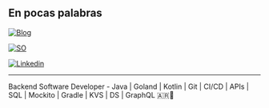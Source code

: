 <!--
**urrestarazu-alejandro/urrestarazu-alejandro** is a ✨ _special_ ✨ repository because its `README.md` (this file) appears on your GitHub profile.

Here are some ideas to get you started:

- 🔭 I’m currently working on ...
- 🌱 I’m currently learning ...
- 👯 I’m looking to collaborate on ...
- 🤔 I’m looking for help with ...
- 💬 Ask me about ...
- 📫 How to reach me: ...
- 😄 Pronouns: ...
- ⚡ Fun fact: ...
-->

## En pocas palabras

[![Blog](https://img.shields.io/badge/personal_blog-memobackend-ebebeb?style=for-the-badge&logo=github
)](https://memobackend.com.ar)

[![SO](https://img.shields.io/badge/stackoverflow-alejandro_urrestarazu-fa9a36?style=for-the-badge&logo=stackoverflow
)](https://es.stackoverflow.com/users/30418/alejandro-urrestarazu)

[![Linkedin](https://img.shields.io/badge/linkedin-aurrestarazu-blue?style=for-the-badge&logo=linkedin
)]([aaaa.com](https://www.linkedin.com/in/urrestarazualejandro))

-----

Backend Software Developer - Java | Goland | Kotlin | Git | CI/CD | APIs | SQL | Mockito | Gradle | KVS | DS | GraphQL
🇦🇷👋
